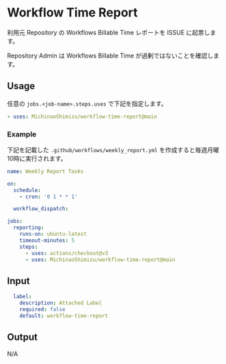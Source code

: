 # Workflow Time Report

利用元 Repository の Workflows Billable Time レポートを ISSUE に起票します。

Repository Admin は Workflows Billable Time が過剰ではないことを確認します。

## Usage

任意の `jobs.<job-name>.steps.uses` で下記を指定します。

```yaml
- uses: MichinaoShimizu/workflow-time-report@main

```

### Example

下記を記載した `.github/workflows/weekly_report.yml` を作成すると毎週月曜10時に実行されます。

```yaml
name: Weekly Report Tasks

on:
  schedule:
    - cron: '0 1 * * 1'

  workflow_dispatch:

jobs:
  reporting:
    runs-on: ubuntu-latest
    timeout-minutes: 5
    steps:
      - uses: actions/checkout@v3
      - uses: MichinaoShimizu/workflow-time-report@main
```

## Input

```yaml
  label:
    description: Attached Label
    required: false
    default: workflow-time-report
```

## Output

N/A
